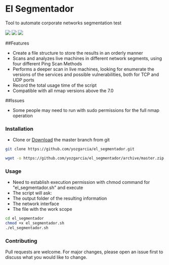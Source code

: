 # El Segmentador

Tool to automate corporate networks segmentation test

![](https://img.shields.io/github/license/yozgarcia/el_segmentador.svg?style=plastic) ![](https://img.shields.io/github/last-commit/yozgarcia/el_segmentador.svg) ![](https://img.shields.io/badge/nmap-%3E%3D%207.0-green.svg)

##Features
- Create a file structure to store the results in an orderly manner
- Scans and analyzes live machines in different network segments, using four different Ping Scan Methods
- Performs a deeper scan in live machines, looking for enumerate the versions of the services and possible vulnerabilities, both for TCP and UDP ports
- Record the total usage time of the script
- Compatible with all nmap versions above the 7.0

##Issues
- Some people may need to run with sudo permissions for the full nmap operation

### Installation

- Clone or [Download](https://github.com/yozgarcia/el_segmentador/archive/master.zip) the master branch from git

```bash
git clone https://github.com/yozgarcia/el_segmentador.git
```
```bash
wget -o https://github.com/yozgarcia/el_segmentador/archive/master.zip
```

### Usage
- Need to establish execution permission with chmod command for "el_segmentador.sh" and execute
- The script will ask:
 - The output folder of the resulting information
 - The network interface 
 - The file with the work scope

```bash
cd el_segmentador
chmod +x el_segmentador.sh
./el_segmentador.sh
```

### Contributing
Pull requests are welcome. For major changes, please open an issue first to discuss what you would like to change.